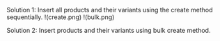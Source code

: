 
Solution 1: Insert all products and their variants using the create method sequentially.
!(create.png)
!(bulk.png)

Solution 2: Insert products and their variants using bulk create method.


